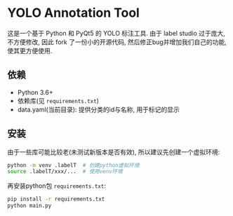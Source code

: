 
# YOLO Annotation Tool

这是一个基于 Python 和 PyQt5 的 YOLO 标注工具. 由于 label studio 过于庞大, 不方便修改, 因此 fork 了一份小的开源代码, 然后修正bug并增加我们自己的功能, 使其更方便使用.

## 依赖

- Python 3.6+
- 依赖库(见 `requirements.txt`)
- data.yaml(当前目录): 提供分类的id与名称, 用于标记的显示


## 安装

由于一些库可能比较老(未测试新版本是否有效), 所以建议先创建一个虚拟环境:
```bash
python -m venv .labelT  # 创建python虚拟环境
source .labelT/xxx/...  # 使用venv环境
```

再安装python包 `requirements.txt`:
```bash
pip install -r requirements.txt
python main.py
```
